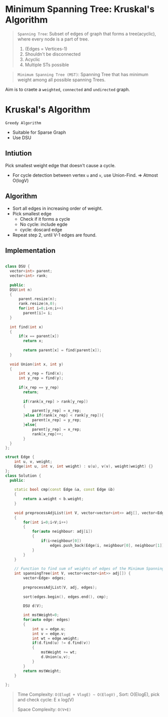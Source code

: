 # Minimum Spanning Tree: Kruskal's Algorithm

> `Spanning Tree`: Subset of edges of graph that forms a tree(acyclic), where every node is a part of tree. 
> 
> 1. (Edges = Vertices-1)
> 2. Shouldn't be disconnected
> 3. Acyclic
> 4. Multiple STs possible

> `Minimum Spanning Tree (MST)`: Spanning Tree that has minimum weight among all possible spanning Trees.


Aim is to craete a `weighted`, `connected` and `undirected` graph.



# Kruskal's Algorithm
`Greedy Algorithm` 
- Suitable for Sparse Graph
- Use DSU


## Intiution

Pick smallest weight edge that doesn't cause a cycle.

 - For cycle detection between vertex `u` and `v`, use Union-Find. => Atmost O(logV)


## Algorithm

- Sort all edges in increasing order of weight. 
- Pick smallest edge
  - Check if it forms a cycle
  - No cycle: include egde
  - cycle: doscard edge
- Repeat step 2, until V-1 edges are found. 

## Implementation

```cpp

class DSU {
  vector<int> parent;
  vector<int> rank;
  
  public: 
  DSU(int n)
  {
      parent.resize(n);
      rank.resize(n,0);
      for(int i=0;i<n;i++)
        parent[i]= i;
  }
  
  int find(int x)
  {
      if(x == parent[x])
        return x;
        
        return parent[x] = find(parent[x]);
  }
  
  void Union(int x, int y)
  {
      int x_rep = find(x);
      int y_rep = find(y);
      
      if(x_rep == y_rep)
        return;
        
        if(rank[x_rep] > rank[y_rep])
        {
            parent[y_rep] = x_rep;
        }else if(rank[x_rep] < rank[y_rep]){
            parent[x_rep] = y_rep;
        }else{
            parent[y_rep] = x_rep;
            rank[x_rep]++;
        }
  }
};

struct Edge {
    int u, v, weight;
    Edge(int u, int v, int weight) : u(u), v(v), weight(weight) {}
};
class Solution {
  public:
  
    static bool cmp(const Edge &a, const Edge &b)
    {
        return a.weight < b.weight;
    }
    
    void preprocessAdjList(int V, vector<vector<int>> adj[], vector<Edge> &edges)
    {
        for(int i=0;i<V;i++)
        {
            for(auto neighbour: adj[i])
            {
                if(i<neighbour[0])
                    edges.push_back(Edge(i, neighbour[0], neighbour[1]));
            }
        }
    }
  
    // Function to find sum of weights of edges of the Minimum Spanning Tree.
    int spanningTree(int V, vector<vector<int>> adj[]) {
        vector<Edge> edges;
        
        preprocessAdjList(V, adj, edges);
        
        sort(edges.begin(), edges.end(), cmp);
        
        DSU d(V);

        int mstWeight=0;
        for(auto edge: edges)
        {
            int u = edge.u;
            int v = edge.v;
            int wt = edge.weight;
            if(d.find(u) != d.find(v))
            {
                mstWeight += wt;
                d.Union(u,v);
            }
        }
        return mstWeight;
    }
    
};

```

> Time Complexity: `O(ElogE + VlogE) ~ O(ElogV)` , Sort: O(ElogE), pick and check cycle: E x log(V)
>
> Space Complexity: `O(V+E)` 